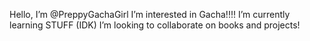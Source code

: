 Hello, I’m @PreppyGachaGirl
 I’m interested in Gacha!!!!
 I’m currently learning STUFF (IDK)
I’m looking to collaborate on books and projects!

<!---
PreppyGachaGirl/PreppyGachaGirl is a ✨ special ✨ repository because its `README.md` (this file) appears on your GitHub profile.
You can click the Preview link to take a look at your changes.
--->
